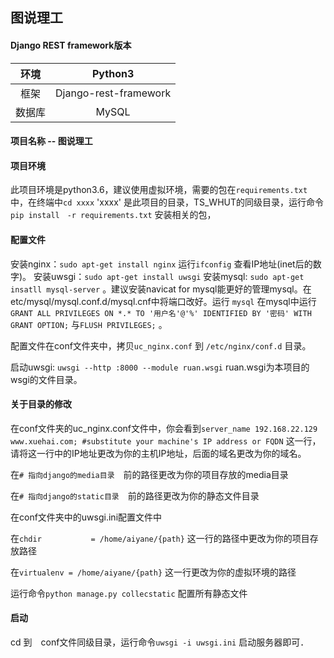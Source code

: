 ## 图说理工
#### Django REST framework版本

| 环境 | Python3 |
| :---: | :---: |
| 框架 | Django-rest-framework |
| 数据库 | MySQL |

#### 项目名称 -- 图说理工

#### 项目环境

此项目环境是python3.6，建议使用虚拟环境，需要的包在`requirements.txt` 中，在终端中`cd xxxx` 'xxxx' 是此项目的目录，TS_WHUT的同级目录，运行命令`pip install　-r requirements.txt` 安装相关的包，

#### 配置文件

安装nginx：`sudo apt-get install nginx` 运行`ifconfig` 查看IP地址(inet后的数字)。 安装uwsgi：`sudo apt-get install uwsgi` 安装mysql: `sudo apt-get insatll mysql-server` 。建议安装navicat for mysql能更好的管理mysql。在 etc/mysql/mysql.conf.d/mysql.cnf中将端口改好。运行 `mysql` 在mysql中运行`GRANT ALL PRIVILEGES ON *.* TO '用户名'@'%' IDENTIFIED BY '密码' WITH GRANT OPTION;` 与`FLUSH PRIVILEGES;` 。　

配置文件在conf文件夹中，拷贝`uc_nginx.conf` 到 `/etc/nginx/conf.d` 目录。

启动uwsgi: `uwsgi --http :8000 --module ruan.wsgi` ruan.wsgi为本项目的wsgi的文件目录。

#### 关于目录的修改

在conf文件夹的uc_nginx.conf文件中，你会看到`server_name 192.168.22.129 www.xuehai.com; #substitute your machine's IP address or FQDN` 这一行，请将这一行中的IP地址更改为你的主机IP地址，后面的域名更改为你的域名。

在`# 指向django的media目录`　前的路径更改为你的项目存放的media目录

在`# 指向django的static目录`　前的路径更改为你的静态文件目录

在conf文件夹中的uwsgi.ini配置文件中

在`chdir           = /home/aiyane/{path}` 这一行的路径中更改为你的项目存放路径

在`virtualenv = /home/aiyane/{path}` 这一行更改为你的虚拟环境的路径

运行命令`python manage.py collecstatic` 配置所有静态文件

#### 启动

cd 到　conf文件同级目录，运行命令`uwsgi -i uwsgi.ini` 启动服务器即可．
